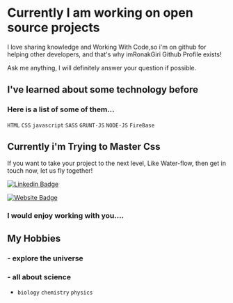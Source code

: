 <!-- ### Hi i'm RonakGiri A Goswami 👋 -->

<!-- - 🔭 I’m currently working on... -->

# Currently I am working on open source projects

I love sharing knowledge and Working With Code,so i'm on github for helping other developers, and that's why imRonakGiri Github Profile exists!

<!-- - 💬 Ask me about ... -->

 Ask me anything, I will definitely answer your question if possible.

<!-- - 🌱 I’m currently learning ... -->

 ## I've learned about some technology before

 ### Here is a list of some of them...


`HTML` `CSS` `javascript` `SASS` `GRUNT-JS` `NODE-JS` `FireBase`

## Currently i'm Trying to Master Css

<!-- - ⚡ Fun fact: ... -->

If you want to take your project to the next level, Like Water-flow, then get in touch now, let us fly together!

<!-- - 📫 How to reach me: ... -->

[![Linkedin Badge](https://img.shields.io/badge/-LinkedIn-0e76a8?style=flat-square&logo=Linkedin&logoColor=white)](https://www.linkedin.com/in/imRonakGiri/)
<!-- [![Website Badge](https://img.shields.io/badge/Website-3b5998?style=flat-square&logo=google-chrome&logoColor=white)](https://rmax.ronakgiri.com) -->
[![Website Badge](https://img.shields.io/badge/Website-3b5998?style=flat-square&logo=google-chrome&logoColor=white)](https://imronak.w3spaces.com)

<!-- [![Telegram Badge](https://img.shields.io/badge/-Telegram-0088cc?style=flat-square&logo=Telegram&logoColor=white)](https://t.me/name) -->

### I would enjoy working with you....

<!-- #### Github Stats -->

<!-- ![imRonakGiri's github stats](https://github-readme-stats.vercel.app/api?username=imRonakGiri&theme=tokyonight) -->

## My Hobbies

### - explore the universe

### - all about science
  - `biology` `chemistry` `physics`


<!-- - 🤔 I’m looking for help with ... -->

<!-- - 😄 Pronouns: ... -->

<!-- - 👯 I’m looking to collaborate on ... -->
